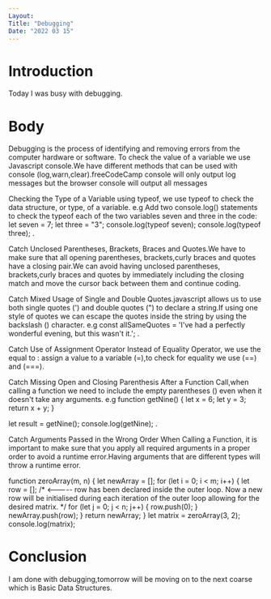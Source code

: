 ```yaml
---
Layout:
Title: "Debugging"
Date: "2022 03 15"
---
```


# Introduction
Today I was busy with debugging.

# Body
Debugging is the process of identifying and removing errors from the computer hardware or software.
To check the value of a variable we use Javascript console.We have different methods that can be used with console (log,warn,clear).freeCodeCamp console will only output log messages but the browser console will output all messages

Checking the Type of a Variable using typeof, we use typeof to check the data structure, or type, of a variable.
e.g Add two console.log() statements to check the typeof each of the two variables seven and three in the code:  
let seven = 7;
let three = "3";
console.log(typeof seven);
console.log(typeof three); .

Catch Unclosed Parentheses, Brackets, Braces and Quotes.We have to make sure that all opening parentheses, brackets,curly braces and quotes have a closing pair.We can avoid having unclosed  parentheses, brackets,curly braces and quotes by immediately including the closing match and move the cursor back between them and continue coding.

Catch Mixed Usage of Single and Double Quotes.javascript allows us to use both single quotes (') and double quotes (") to declare a string.If using one style of quotes we can escape the quotes inside the string by using the backslash (\) character.
e.g  const allSameQuotes = 'I\'ve had a perfectly wonderful evening, but this wasn\'t it.'; .

Catch Use of Assignment Operator Instead of Equality Operator, we use the equal to : assign a value to a variable (=),to check for equality we use (==) and (===).

Catch Missing Open and Closing Parenthesis After a Function Call,when calling a function we need to include the empty parentheses () even when it doesn't take any arguments.
e.g  function getNine() {
  let x = 6;
  let y = 3;
  return x + y;
}

let result = getNine();
console.log(getNine); .

Catch Arguments Passed in the Wrong Order When Calling a Function, it is important to make sure that you apply all required arguments in a proper order to avoid a runtime error.Having arguments that are different types  will throw a runtime  error.


function zeroArray(m, n) {
  let newArray = [];
  for (let i = 0; i < m; i++) {
    let row = []; /* <-----  row has been declared inside the outer loop. 
     Now a new row will be initialised during each iteration of the outer loop allowing 
     for the desired matrix. */
    for (let j = 0; j < n; j++) {
      row.push(0);
    }
    newArray.push(row);
  }
  return newArray;
}
let matrix = zeroArray(3, 2);
console.log(matrix);

# Conclusion
I am done with debugging,tomorrow will be moving on to the next coarse which is Basic Data Structures.

